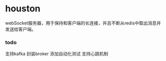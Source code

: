 # houston
webSocket服务器，用于保持和客户端的长连接，并且不断从redis中取出消息并发送给客户端。


### todo
支持kafka
封装broker
添加自动化测试
支持心跳机制